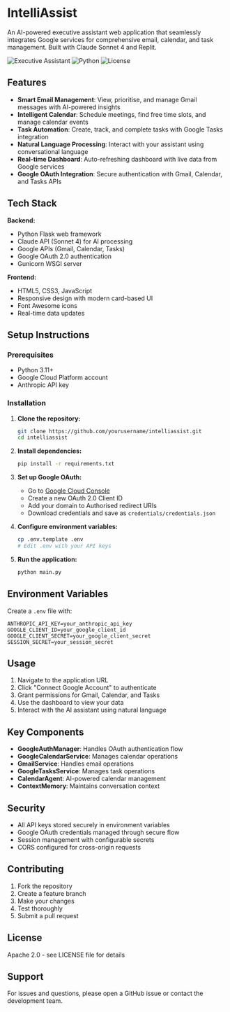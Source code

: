 # IntelliAssist

An AI-powered executive assistant web application that seamlessly integrates Google services for comprehensive email, calendar, and task management. Built with Claude Sonnet 4 and Replit.

![Executive Assistant](https://img.shields.io/badge/AI-Claude%20Sonnet%204-blue) ![Python](https://img.shields.io/badge/Python-3.11+-green) ![License](https://img.shields.io/badge/License-MIT-yellow)

## Features

- **Smart Email Management**: View, prioritise, and manage Gmail messages with AI-powered insights
- **Intelligent Calendar**: Schedule meetings, find free time slots, and manage calendar events
- **Task Automation**: Create, track, and complete tasks with Google Tasks integration
- **Natural Language Processing**: Interact with your assistant using conversational language
- **Real-time Dashboard**: Auto-refreshing dashboard with live data from Google services
- **Google OAuth Integration**: Secure authentication with Gmail, Calendar, and Tasks APIs

## Tech Stack

**Backend:**
- Python Flask web framework
- Claude API (Sonnet 4) for AI processing
- Google APIs (Gmail, Calendar, Tasks)
- Google OAuth 2.0 authentication
- Gunicorn WSGI server

**Frontend:**
- HTML5, CSS3, JavaScript
- Responsive design with modern card-based UI
- Font Awesome icons
- Real-time data updates

## Setup Instructions

### Prerequisites
- Python 3.11+
- Google Cloud Platform account
- Anthropic API key

### Installation

1. **Clone the repository:**
   ```bash
   git clone https://github.com/yourusername/intelliassist.git
   cd intelliassist
   ```

2. **Install dependencies:**
   ```bash
   pip install -r requirements.txt
   ```

3. **Set up Google OAuth:**
   - Go to [Google Cloud Console](https://console.cloud.google.com/apis/credentials)
   - Create a new OAuth 2.0 Client ID
   - Add your domain to Authorised redirect URIs
   - Download credentials and save as `credentials/credentials.json`

4. **Configure environment variables:**
   ```bash
   cp .env.template .env
   # Edit .env with your API keys
   ```

5. **Run the application:**
   ```bash
   python main.py
   ```

## Environment Variables

Create a `.env` file with:

```
ANTHROPIC_API_KEY=your_anthropic_api_key
GOOGLE_CLIENT_ID=your_google_client_id
GOOGLE_CLIENT_SECRET=your_google_client_secret
SESSION_SECRET=your_session_secret
```

## Usage

1. Navigate to the application URL
2. Click "Connect Google Account" to authenticate
3. Grant permissions for Gmail, Calendar, and Tasks
4. Use the dashboard to view your data
5. Interact with the AI assistant using natural language

## Key Components

- **GoogleAuthManager**: Handles OAuth authentication flow
- **GoogleCalendarService**: Manages calendar operations
- **GmailService**: Handles email operations
- **GoogleTasksService**: Manages task operations
- **CalendarAgent**: AI-powered calendar management
- **ContextMemory**: Maintains conversation context

## Security

- All API keys stored securely in environment variables
- Google OAuth credentials managed through secure flow
- Session management with configurable secrets
- CORS configured for cross-origin requests

## Contributing

1. Fork the repository
2. Create a feature branch
3. Make your changes
4. Test thoroughly
5. Submit a pull request

## License

Apache 2.0 - see LICENSE file for details

## Support

For issues and questions, please open a GitHub issue or contact the development team.
